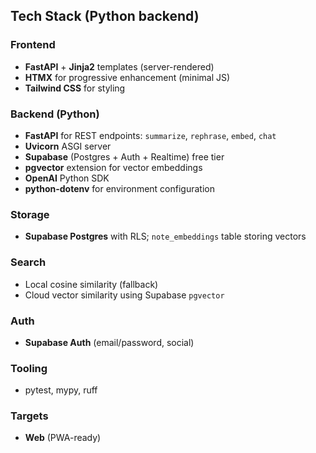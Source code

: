 ## Tech Stack (Python backend)

### Frontend

- **FastAPI** + **Jinja2** templates (server-rendered)
- **HTMX** for progressive enhancement (minimal JS)
- **Tailwind CSS** for styling

### Backend (Python)

- **FastAPI** for REST endpoints: `summarize`, `rephrase`, `embed`, `chat`
- **Uvicorn** ASGI server
- **Supabase** (Postgres + Auth + Realtime) free tier
- **pgvector** extension for vector embeddings
- **OpenAI** Python SDK
- **python-dotenv** for environment configuration

### Storage

- **Supabase Postgres** with RLS; `note_embeddings` table storing vectors

### Search

- Local cosine similarity (fallback)
- Cloud vector similarity using Supabase `pgvector`

### Auth

- **Supabase Auth** (email/password, social)

### Tooling

- pytest, mypy, ruff

### Targets

- **Web** (PWA-ready)